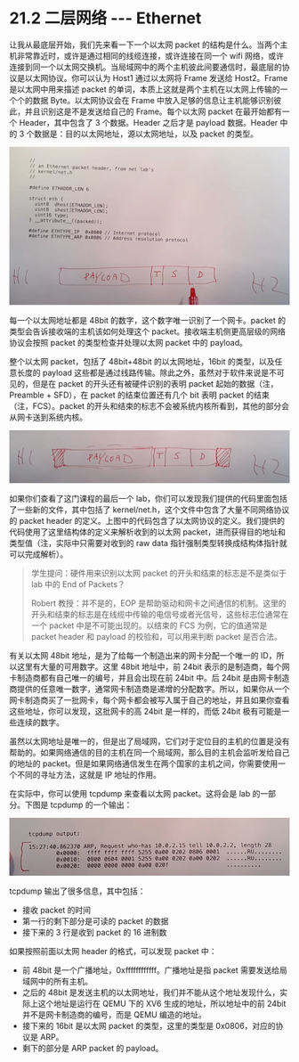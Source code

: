 # 21.2 二层网络 --- Ethernet

让我从最底层开始，我们先来看一下一个以太网 packet 的结构是什么。当两个主机非常靠近时，或许是通过相同的线缆连接，或许连接在同一个 wifi 网络，或许连接到同一个以太网交换机。当局域网中的两个主机彼此间要通信时，最底层的协议是以太网协议。你可以认为 Host1 通过以太网将 Frame 发送给 Host2。Frame 是以太网中用来描述 packet 的单词，本质上这就是两个主机在以太网上传输的一个个的数据 Byte。以太网协议会在 Frame 中放入足够的信息让主机能够识别彼此，并且识别这是不是发送给自己的 Frame。每个以太网 packet 在最开始都有一个 Header，其中包含了 3 个数据。Header 之后才是 payload 数据。Header 中的 3 个数据是：目的以太网地址，源以太网地址，以及 packet 的类型。

![](<../assets/image (871).png>)

每一个以太网地址都是 48bit 的数字，这个数字唯一识别了一个网卡。packet 的类型会告诉接收端的主机该如何处理这个 packet。接收端主机侧更高层级的网络协议会按照 packet 的类型检查并处理以太网 packet 中的 payload。

整个以太网 packet，包括了 48bit+48bit 的以太网地址，16bit 的类型，以及任意长度的 payload 这些都是通过线路传输。除此之外，虽然对于软件来说是不可见的，但是在 packet 的开头还有被硬件识别的表明 packet 起始的数据（注，Preamble + SFD），在 packet 的结束位置还有几个 bit 表明 packet 的结束（注，FCS）。packet 的开头和结束的标志不会被系统内核所看到，其他的部分会从网卡送到系统内核。

![](<../assets/image (745).png>)

如果你们查看了这门课程的最后一个 lab，你们可以发现我们提供的代码里面包括了一些新的文件，其中包括了 kernel/net.h，这个文件中包含了大量不同网络协议的 packet header 的定义。上图中的代码包含了以太网协议的定义。我们提供的代码使用了这里结构体的定义来解析收到的以太网 packet，进而获得目的地址和类型值（注，实际中只需要对收到的 raw data 指针强制类型转换成结构体指针就可以完成解析）。

> 学生提问：硬件用来识别以太网 packet 的开头和结束的标志是不是类似于 lab 中的 End of Packets？
>
> Robert 教授：并不是的，EOP 是帮助驱动和网卡之间通信的机制。这里的开头和结束的标志是在线缆中传输的电信号或者光信号，这些标志位通常在一个 packet 中是不可能出现的。以结束的 FCS 为例，它的值通常是 packet header 和 payload 的校验和，可以用来判断 packet 是否合法。

有关以太网 48bit 地址，是为了给每一个制造出来的网卡分配一个唯一的 ID，所以这里有大量的可用数字。这里 48bit 地址中，前 24bit 表示的是制造商，每个网卡制造商都有自己唯一的编号，并且会出现在前 24bit 中。后 24bit 是由网卡制造商提供的任意唯一数字，通常网卡制造商是递增的分配数字。所以，如果你从一个网卡制造商买了一批网卡，每个网卡都会被写入属于自己的地址，并且如果你查看这些地址，你可以发现，这批网卡的高 24bit 是一样的，而低 24bit 极有可能是一些连续的数字。

虽然以太网地址是唯一的，但是出了局域网，它们对于定位目的主机的位置是没有帮助的。如果网络通信的目的主机在同一个局域网，那么目的主机会监听发给自己的地址的 packet。但是如果网络通信发生在两个国家的主机之间，你需要使用一个不同的寻址方法，这就是 IP 地址的作用。

在实际中，你可以使用 tcpdump 来查看以太网 packet。这将会是 lab 的一部分。下图是 tcpdump 的一个输出：

![](<../assets/image (814).png>)

tcpdump 输出了很多信息，其中包括：

- 接收 packet 的时间
- 第一行的剩下部分是可读的 packet 的数据
- 接下来的 3 行是收到 packet 的 16 进制数

如果按照前面以太网 header 的格式，可以发现 packet 中：

- 前 48bit 是一个广播地址，0xffffffffffff。广播地址是指 packet 需要发送给局域网中的所有主机。
- 之后的 48bit 是发送主机的以太网地址，我们并不能从这个地址发现什么，实际上这个地址是运行在 QEMU 下的 XV6 生成的地址，所以地址中的前 24bit 并不是网卡制造商的编号，而是 QEMU 编造的地址。
- 接下来的 16bit 是以太网 packet 的类型，这里的类型是 0x0806，对应的协议是 ARP。
- 剩下的部分是 ARP packet 的 payload。
